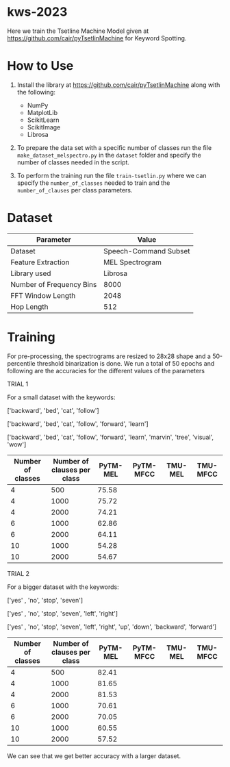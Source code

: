 # kws-2023

Here we train the Tsetline Machine Model given at https://github.com/cair/pyTsetlinMachine for Keyword Spotting.

# How to Use
1. Install the library at https://github.com/cair/pyTsetlinMachine along with the following:
	- NumPy
	- MatplotLib
	- ScikitLearn
	- ScikitImage
	- Librosa

2. To prepare the data set with a specific number of classes run the file `make_dataset_melspectro.py` in the `dataset` folder and specify the number of classes needed in the script.

3. To perform the training run the file `train-tsetlin.py` where we can specify the `number_of_classes` needed to train and the `number_of_clauses` per class parameters.

# Dataset

| Parameter                   | Value                |
|---                          | ---                  |
| Dataset                     | Speech-Command Subset|
| Feature Extraction          | MEL Spectrogram      |
| Library used                | Librosa              |
| Number of Frequency Bins    | 8000                 |
| FFT Window Length           | 2048                 |
| Hop Length                  | 512                  |


# Training

For pre-processing, the spectrograms are resized to 28x28 shape and a 50-percentile threshold binarization is done. We run a total of 50 epochs and following are the accuracies for the different values of the parameters

TRIAL 1

For a small dataset with the keywords: 

['backward', 'bed', 'cat', 'follow']

['backward', 'bed', 'cat', 'follow', 'forward', 'learn']

['backward', 'bed', 'cat', 'follow', 'forward', 'learn', 'marvin', 'tree', 'visual', 'wow']

|Number of classes	|Number of clauses per class	|PyTM-MEL|PyTM-MFCC|TMU-MEL|TMU-MFCC|
|---      			|---							|---	 |---      |---    |---     |
|4					|500							|75.58	 |         |       |        |
|4					|1000							|75.72	 |         |       |        |
|4					|2000							|74.21	 |         |       |        |
|6					|1000							|62.86	 |         |       |        |
|6					|2000							|64.11	 |         |       |        |
|10 				|1000							|54.28   |         |       |        |
|10 				|2000							|54.67   |         |       |        |


TRIAL 2

For a bigger dataset with the keywords:

['yes' , 'no', 'stop', 'seven']

['yes' , 'no', 'stop', 'seven', 'left', 'right']

['yes' , 'no', 'stop', 'seven', 'left', 'right', 'up', 'down', 'backward', 'forward']

|Number of classes	|Number of clauses per class	|PyTM-MEL|PyTM-MFCC|TMU-MEL|TMU-MFCC|
|---      			|---							|---	 |---      |---    |---     |
|4					|500							|82.41	 |         |       |        |
|4					|1000							|81.65 	 |         |       |        |
|4					|2000							|81.53	 |         |       |        |
|6					|1000							|70.61	 |         |       |        |
|6					|2000							|70.05	 |         |       |        |
|10 				|1000							|60.55   |         |       |        |
|10 				|2000							|57.52   |         |       |        |


We can see that we get better accuracy with a larger dataset.
